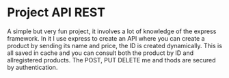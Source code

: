 # Project API REST

A simple but very fun project, it involves a lot of knowledge of the express framework.
In it I use express to create an API where you can create a product by sending its name and price, the ID is created dynamically. This is all saved in cache and you can consult both the product by ID and allregistered products. The POST, PUT DELETE me and thods are secured by authentication.
